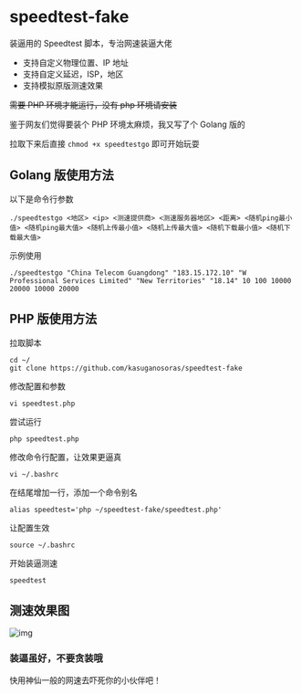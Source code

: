 # speedtest-fake
装逼用的 Speedtest 脚本，专治网速装逼大佬

- 支持自定义物理位置、IP 地址
- 支持自定义延迟，ISP，地区
- 支持模拟原版测速效果

~~需要 PHP 环境才能运行，没有 php 环境请安装~~

鉴于网友们觉得要装个 PHP 环境太麻烦，我又写了个 Golang 版的

拉取下来后直接 `chmod +x speedtestgo` 即可开始玩耍

## Golang 版使用方法

以下是命令行参数

```
./speedtestgo <地区> <ip> <测速提供商> <测速服务器地区> <距离> <随机ping最小值> <随机ping最大值> <随机上传最小值> <随机上传最大值> <随机下载最小值> <随机下载最大值>
```

示例使用

```
./speedtestgo "China Telecom Guangdong" "183.15.172.10" "W Professional Services Limited" "New Territories" "18.14" 10 100 10000 20000 10000 20000
```

## PHP 版使用方法
拉取脚本

```
cd ~/
git clone https://github.com/kasuganosoras/speedtest-fake
```

修改配置和参数

```
vi speedtest.php
```

尝试运行

```
php speedtest.php
```

修改命令行配置，让效果更逼真

```
vi ~/.bashrc
```

在结尾增加一行，添加一个命令别名

```
alias speedtest='php ~/speedtest-fake/speedtest.php'
```

让配置生效

```
source ~/.bashrc
```

开始装逼测速

```
speedtest
```

## 测速效果图

![img](https://i.natfrp.org/90a86a02e1c7d9e22ec1f886e4f89f66.gif?s=1)

### 装逼虽好，不要贪装哦

快用神仙一般的网速去吓死你的小伙伴吧！
